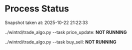 # Process Status

Snapshot taken at: 2025-10-22 21:22:33

../wintrd/trade_algo.py --task price_update: **NOT RUNNING**

../wintrd/trade_algo.py --task buy_sell: **NOT RUNNING**

